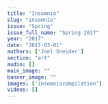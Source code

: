 ```yaml
---
title: "Insomnio"
slug: "insomnio"
issue: "Spring"
issue_full_name: "Spring 2017"
year: "2017"
date: "2017-03-01"
authors: ['Joel Sneider']
section: "art"
audio: []
main_image: ""
banner_image: ""
images: ['insomniocompilation']
videos: []
---
```


